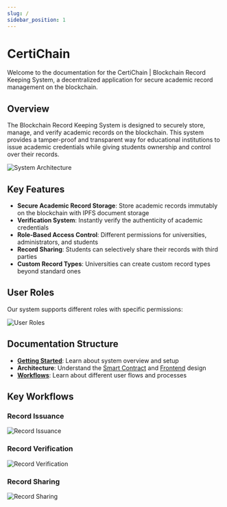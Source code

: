 ```yaml
---
slug: /
sidebar_position: 1
---
```


# CertiChain

Welcome to the documentation for the CertiChain | Blockchain Record Keeping System, a decentralized application for secure academic record management on the blockchain.

## Overview

The Blockchain Record Keeping System is designed to securely store, manage, and verify academic records on the blockchain. This system provides a tamper-proof and transparent way for educational institutions to issue academic credentials while giving students ownership and control over their records.

![System Architecture](/img/diagrams/system-architecture.png)

## Key Features

- **Secure Academic Record Storage**: Store academic records immutably on the blockchain with IPFS document storage
- **Verification System**: Instantly verify the authenticity of academic credentials
- **Role-Based Access Control**: Different permissions for universities, administrators, and students
- **Record Sharing**: Students can selectively share their records with third parties
- **Custom Record Types**: Universities can create custom record types beyond standard ones

## User Roles

Our system supports different roles with specific permissions:

![User Roles](/img/diagrams/user-roles-diagram.png)

## Documentation Structure

- **[Getting Started](/getting-started/overview)**: Learn about system overview and setup
- **Architecture**: Understand the [Smart Contract](/architecture/smart-contracts) and [Frontend](/architecture/frontend) design
- **[Workflows](/workflows/user-workflows)**: Learn about different user flows and processes

## Key Workflows

### Record Issuance

![Record Issuance](/img/diagrams/record-issuance-sequence.png)

### Record Verification

![Record Verification](/img/diagrams/record-verification-sequence.png)

### Record Sharing

![Record Sharing](/img/diagrams/record-sharing-sequence.png)
